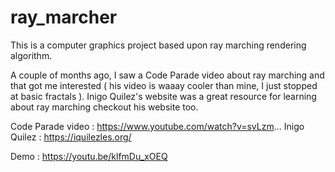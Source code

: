 # ray_marcher

This is a computer graphics project based upon ray marching rendering algorithm.

A couple of months ago, I saw a Code Parade video about ray marching and that got me interested ( his video is waaay cooler than mine, I just stopped at basic fractals ). Inigo Quilez's website was a great resource for learning about ray marching checkout his website too.

Code Parade video : https://www.youtube.com/watch?v=svLzm...
Inigo Quilez : https://iquilezles.org/



Demo : https://youtu.be/klfmDu_xOEQ
